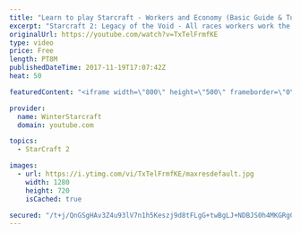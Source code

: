 ```yaml
---
title: "Learn to play Starcraft - Workers and Economy (Basic Guide & Tutorial)"
excerpt: "Starcraft 2: Legacy of the Void - All races workers work the same (mule notwithstanding!)  Wiki on mining: http://wiki.teamliquid.net/starcraft2/Mining_Minerals"
originalUrl: https://youtube.com/watch?v=TxTelFrmfKE
type: video
price: Free
length: PT8M
publishedDateTime: 2017-11-19T17:07:42Z
heat: 50

featuredContent: "<iframe width=\"800\" height=\"500\" frameborder=\"0\" src=\"https://www.youtube.com/embed/TxTelFrmfKE\" allow=\"accelerometer; autoplay; encrypted-media; gyroscope; picture-in-picture\" allowfullscreen></iframe>"

provider:
  name: WinterStarcraft
  domain: youtube.com

topics:
  - StarCraft 2

images:
  - url: https://i.ytimg.com/vi/TxTelFrmfKE/maxresdefault.jpg
    width: 1280
    height: 720
    isCached: true

secured: "/t+j/QnGSgHAv3Z4u93lV7n1h5Keszj9d8tFLgG+twBgLJ+NDBJS0h4MKGRg0z9rMosGbx3Xs34QApMBPL1BimRkogX9RWDTz37DIF3Yqp6SzhD0+bO7e754KfoMMAXELg5+jeW66bfcvdmH8h61AweYf7ckcNPlDB/sfNzDZnaLlIgW/4N7r2ET7pa8y1IEElYFelc1LiYs0/4WlLtMcfeW2XCo8ThgxclGD8ew2N/xAULjZAGPyO8sCb7A53v40Z6szRQK/XJNG7NSjGroqtZpNIyWWolk1QokBG2o4Ve8ENwiOpzamSnqP1Q7UCiXV4uAtCpVP70ZcuFWwZQ6kGFu1aIhWbXaCIDyA5+VXA460tZR4wgnpX1H7sLXHWWl6S2bZt85L+IcYDplkSGmpntTN8aAYo3wmTm/TqhI9LU=;DYBZq8L4iWM9ADzgo6P57A=="
---
```


